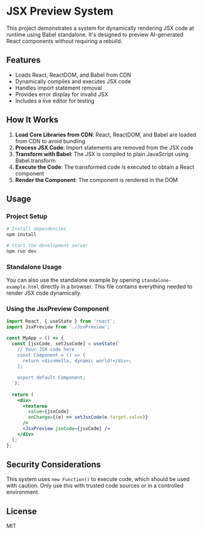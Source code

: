 # JSX Preview System

This project demonstrates a system for dynamically rendering JSX code at runtime using Babel standalone. It's designed to preview AI-generated React components without requiring a rebuild.

## Features

- Loads React, ReactDOM, and Babel from CDN
- Dynamically compiles and executes JSX code
- Handles import statement removal
- Provides error display for invalid JSX
- Includes a live editor for testing

## How It Works

1. **Load Core Libraries from CDN**: React, ReactDOM, and Babel are loaded from CDN to avoid bundling
2. **Process JSX Code**: Import statements are removed from the JSX code
3. **Transform with Babel**: The JSX is compiled to plain JavaScript using Babel.transform
4. **Execute the Code**: The transformed code is executed to obtain a React component
5. **Render the Component**: The component is rendered in the DOM

## Usage

### Project Setup

```bash
# Install dependencies
npm install

# Start the development server
npm run dev
```

### Standalone Usage

You can also use the standalone example by opening `standalone-example.html` directly in a browser. This file contains everything needed to render JSX code dynamically.

### Using the JsxPreview Component

```jsx
import React, { useState } from 'react';
import JsxPreview from './JsxPreview';

const MyApp = () => {
  const [jsxCode, setJsxCode] = useState(`
    // Your JSX code here
    const Component = () => {
      return <div>Hello, dynamic world!</div>;
    };
    
    export default Component;
  `);
  
  return (
    <div>
      <textarea
        value={jsxCode}
        onChange={(e) => setJsxCode(e.target.value)}
      />
      <JsxPreview jsxCode={jsxCode} />
    </div>
  );
};
```

## Security Considerations

This system uses `new Function()` to execute code, which should be used with caution. Only use this with trusted code sources or in a controlled environment.

## License

MIT
